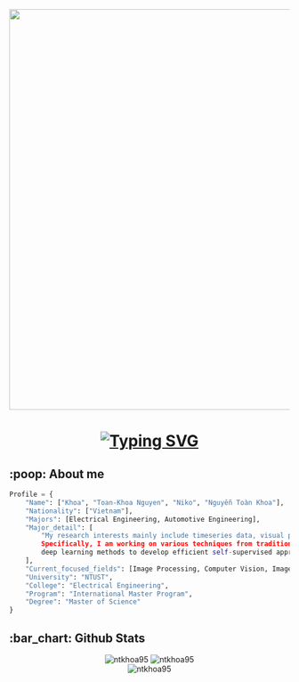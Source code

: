 <div id="header" align="center">
  <img src="https://media.tenor.com/10Dv75I2JYQAAAAd/bamboo-panda-panda.gif" width="720"/>
</div>
<!-- Social media -->
<div align="center">
</div>
<!-- https://media.giphy.com/media/gjrYDwbjnK8x36xZIO/giphy.gif -->
<!-- https://media.giphy.com/media/WSBeyxvC1jH496xQGA/giphy.gif -->
<!-- https://media.giphy.com/media/Xes8GCa4EGgve/giphy.gif -->
<!-- https://media.giphy.com/media/VEzvhUTdejvdsItmbD/giphy.gif -->
<!-- https://media.giphy.com/media/j0HjChGV0J44KrrlGv/giphy.gif -->
<!-- Hello World -->
<h1 align="center">
    <a href="https://git.io/typing-svg"><img src="https://readme-typing-svg.herokuapp.com?font=Fira+Code&size=24&pause=500&center=true&vCenter=true&width=435&lines=Danke%2C+I'm+Niko+%F0%9F%91%8B" alt="Typing SVG" /></a>
</h1>

<!-- About me -->
<h2 align="left">:poop: About me</h2>

```Python
Profile = {
    "Name": ["Khoa", "Toan-Khoa Nguyen", "Niko", "Nguyễn Toàn Khoa"],
    "Nationality": ["Vietnam"],
    "Majors": [Electrical Engineering, Automotive Engineering],
    "Major_detail": [
        "My research interests mainly include timeseries data, visual perception, and image segmentation for autonomous driving. 
        Specifically, I am working on various techniques from traditional image processing to taking the advantages of 
        deep learning methods to develop efficient self-supervised approachs for segmentation using RGB-D data as inputs."
    ],
    "Current_focused_fields": [Image Processing, Computer Vision, Image Segmentation, Anomaly Detection],
    "University": "NTUST",
    "College": "Electrical Engineering",
    "Program": "International Master Program",
    "Degree": "Master of Science"
}
```

<!-- Github Stats -->
<h2 align="left">
    :bar_chart: Github Stats
</h2>
<div align="center">
    <img src="https://github-readme-stats.vercel.app/api?username=ntkhoa95&theme=github_dark&show_icons=true&include_all_commits=true&count_private=true" alt="ntkhoa95">
    <img src="https://streak-stats.demolab.com?user=ntkhoa95&theme=github-dark-blue" alt="ntkhoa95">
</div>
<div align="center">
    <img src="https://github-readme-stats.vercel.app/api/top-langs/?username=ntkhoa95&layout=compact&include_all_commits=true&theme=github_dark&count_private=true" alt="ntkhoa95">
</div>
<br>
